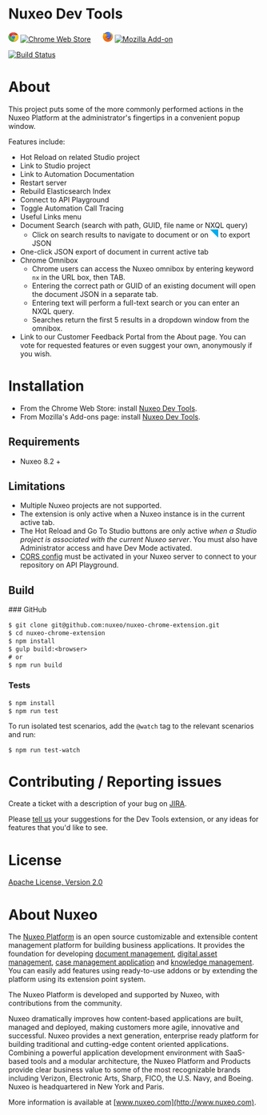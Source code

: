Nuxeo Dev Tools
===============

![Chrome](app/images/chrome.png) [![Chrome Web Store](https://img.shields.io/chrome-web-store/d/kncphbjdicjganncpalklkllihdidcmh.svg)](https://chrome.google.com/webstore/detail/nuxeo-dev-tools/kncphbjdicjganncpalklkllihdidcmh?hl=en) &nbsp;&nbsp;&nbsp;&nbsp; ![Firefox](app/images/firefox.png) [![Mozilla Add-on](https://img.shields.io/amo/d/nuxeo-dev-tools.svg)](https://addons.mozilla.org/en-US/firefox/addon/nuxeo-dev-tools/)

[![Build Status](https://qa.nuxeo.org/jenkins/buildStatus/icon?job=Client/browser-developer-extension-master/master)](https://qa.nuxeo.org/jenkins/job/Client/job/browser-developer-extension-master/job/master/)

# About

This project puts some of the more commonly performed actions in the Nuxeo Platform at the administrator's fingertips in a convenient popup window.

Features include:
* Hot Reload on related Studio project
* Link to Studio project
* Link to Automation Documentation
* Restart server
* Rebuild Elasticsearch Index
* Connect to API Playground
* Toggle Automation Call Tracing
* Useful Links menu
* Document Search (search with path, GUID, file name or NXQL query)
  * Click on search results to navigate to document or on ![export](app/images/json-exp.png) to export JSON
* One-click JSON export of document in current active tab
* Chrome Omnibox
  * Chrome users can access the Nuxeo omnibox by entering keyword `nx` in the URL box, then TAB.
  * Entering the correct path or GUID of an existing document will open the document JSON in a separate tab.
  * Entering text will perform a full-text search or you can enter an NXQL query.
  * Searches return the first 5 results in a dropdown window from the omnibox.
* Link to our Customer Feedback Portal from the About page. You can vote for requested features or even suggest your own, anonymously if you wish.

# Installation

- From the Chrome Web Store: install [Nuxeo Dev Tools](https://chrome.google.com/webstore/detail/nuxeo-extension/kncphbjdicjganncpalklkllihdidcmh).
- From Mozilla's Add-ons page: install [Nuxeo Dev Tools](https://addons.mozilla.org/en-US/firefox/addon/nuxeo-dev-tools/).

## Requirements

* Nuxeo 8.2 +

## Limitations

* Multiple Nuxeo projects are not supported.
* The extension is only active when a Nuxeo instance is in the current active tab.
* The Hot Reload and Go To Studio buttons are only active *when a Studio project is associated with the current Nuxeo server*. You must also have Administrator access and have Dev Mode activated.
* [CORS config](https://doc.nuxeo.com/pages/viewpage.action?pageId=14257084) must be activated in your Nuxeo server to connect to your repository on API Playground.

## Build
### GitHub
```
$ git clone git@github.com:nuxeo/nuxeo-chrome-extension.git
$ cd nuxeo-chrome-extension
$ npm install
$ gulp build:<browser>
# or
$ npm run build
```

### Tests
```
$ npm install
$ npm run test
```

To run isolated test scenarios, add the `@watch` tag to the relevant scenarios and run:
```
$ npm run test-watch
```

# Contributing / Reporting issues

Create a ticket with a description of your bug on [JIRA](https://jira.nuxeo.com/browse/BDE/).

Please [tell us](https://portal.prodpad.com/40c295d6-739d-11e7-9e52-06df22ffaf6f) your suggestions for the Dev Tools extension, or any ideas for features that you'd like to see.


# License

[Apache License, Version 2.0](http://www.apache.org/licenses/LICENSE-2.0.html)

# About Nuxeo

The [Nuxeo Platform](http://www.nuxeo.com/products/content-management-platform/) is an open source customizable and extensible content management platform for building business applications. It provides the foundation for developing [document management](http://www.nuxeo.com/solutions/document-management/), [digital asset management](http://www.nuxeo.com/solutions/digital-asset-management/), [case management application](http://www.nuxeo.com/solutions/case-management/) and [knowledge management](http://www.nuxeo.com/solutions/advanced-knowledge-base/). You can easily add features using ready-to-use addons or by extending the platform using its extension point system.

The Nuxeo Platform is developed and supported by Nuxeo, with contributions from the community.

Nuxeo dramatically improves how content-based applications are built, managed and deployed, making customers more agile, innovative and successful. Nuxeo provides a next generation, enterprise ready platform for building traditional and cutting-edge content oriented applications. Combining a powerful application development environment with SaaS-based tools and a modular architecture, the Nuxeo Platform and Products provide clear business value to some of the most recognizable brands including Verizon, Electronic Arts, Sharp, FICO, the U.S. Navy, and Boeing. Nuxeo is headquartered in New York and Paris.

More information is available at [www.nuxeo.com](http://www.nuxeo.com).

